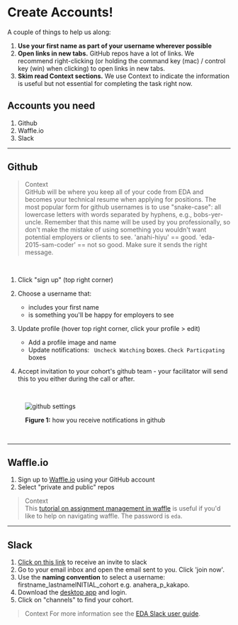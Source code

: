 # Create Accounts!

A couple of things to help us along:

1. **Use your first name as part of your username wherever possible**
2. **Open links in new tabs.** GitHub repos have a lot of links. We recommend right-clicking (or holding the command key (mac) / control key (win) when clicking) to open links in new tabs.
3. **Skim read Context sections.** We use Context to indicate the information is useful but not essential for completing the task right now.

## Accounts you need

1. Github
2. Waffle.io
3. Slack


---



## Github

> Context<br> GitHub will be where you keep all of your code from EDA and becomes your technical resume when applying for positions. The most popular form for github usernames is to use "snake-case": all lowercase letters with words separated by hyphens, e.g., bobs-yer-uncle. Remember that this name will be used by you professionally, so don't make the mistake of  using something you wouldn't want potential employers or clients to see. 'anahi-hiyu' == good. 'eda-2015-sam-coder' == not so good. Make sure it sends the right message.

<br>

1. Click "sign up" (top right corner)
2. Choose a username that:
    * includes your first name
    * is something you'll be happy for employers to see
3. Update profile (hover top right corner, click your profile > edit)
    * Add a profile image and name
    * Update notifications: ` Uncheck Watching` boxes. `Check Particpating` boxes

4. Accept invitation to your cohort's github team - your facilitator will send this to you either during the call or after.

<br>

<figure>
  <img src="../images/github-settings.png" alt="github settings"><br>
  <figcaption>
    <p><strong>Figure 1:</strong> how you receive notifications in github</p>
  </figcaption>
</figure>

<br>

---

## Waffle.io
1. Sign up to [Waffle.io](https://waffle.io/) using your GitHub account
2. Select "private and public" repos

> Context <br>
> This [tutorial on assignment management in waffle](https://vimeo.com/147405661) is useful if you'd like to help on navigating waffle. The password is `eda`.

---


## Slack
1. [Click on this link](https://edaslackinvite.herokuapp.com/) to receive an invite to slack
2. Go to your email inbox and open the email sent to you. Click 'join now'.
3. Use the **naming convention** to select a username: firstname_lastnameINITIAL_cohort e.g. anahera_p_kakapo.
4. Download the [desktop app](https://slack.com/app) and login.
5. Click on "channels" to find your cohort.

>Context
>For more information see the [EDA Slack user guide](/tools/slack/README.md).


